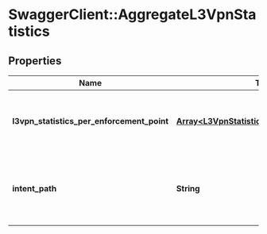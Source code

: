 # SwaggerClient::AggregateL3VpnStatistics

## Properties
Name | Type | Description | Notes
------------ | ------------- | ------------- | -------------
**l3vpn_statistics_per_enforcement_point** | [**Array&lt;L3VpnStatisticsPerEnforcementPoint&gt;**](L3VpnStatisticsPerEnforcementPoint.md) | List of L3Vpn Statistics per Enforcement Point.  | [optional] 
**intent_path** | **String** | Intent path of object, forward slashes must be escaped using %2F.  | 


